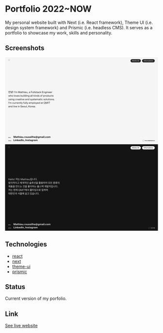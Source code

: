 # Portfolio 2022~NOW
My personal website built with Next (i.e. React framework), Theme UI (i.e. design system framework) and Prismic (i.e. headless CMS). It serves as a portfolio to showcase my work, skills and personality.

## Screenshots
![portfolio](https://github.com/matroussilhe/assets/blob/master/images/portfolio-2022/home-light.png)
![portfolio](https://github.com/matroussilhe/assets/blob/master/images/portfolio-2022/home-dark.png)

## Technologies
* [react](https://github.com/facebook/react)
* [next](https://github.com/vercel/next.js/)
* [theme-ui](https://github.com/system-ui/theme-ui)
* [prismic](https://prismic.io/)

## Status
Current version of my porfolio.

## Link
[See live website](https://matroussilhe.com)
